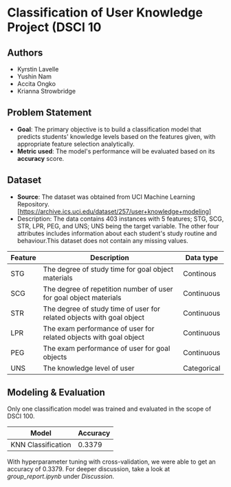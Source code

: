 # Classification of User Knowledge Project (DSCI 10

## Authors
- Kyrstin Lavelle
- Yushin Nam
- Accita Ongko
- Krianna Strowbridge

## Problem Statement
- **Goal**: The primary objective is to build a classification model that predicts students' knowledge levels based on the features given, with appropriate feature selection analytically.
- **Metric used**: The model's performance will be evaluated based on its **accuracy** score. 

## Dataset
- **Source**: The dataset was obtained from UCI Machine Learning Repository. [https://archive.ics.uci.edu/dataset/257/user+knowledge+modeling]
- Description: The data contains 403 instances with 5 features; STG, SCG, STR, LPR, PEG, and UNS; UNS being the target variable. The other four attributes includes information about each student's study routine and behaviour.This dataset does not contain any missing values.

|Feature|Description|Data type|
|---|---|---|
|STG|The degree of study time for goal object materials|Continous|
|SCG|The degree of repetition number of user for goal object materials|Continuous|
|STR|The degree of study time of user for related objects with goal object|Continuous|
|LPR|The exam performance of user for related objects with goal object|Continuous|
|PEG|The exam performance of user for goal objects|Continuous|
|UNS|The knowledge level of user|Categorical|

## Modeling & Evaluation

Only one classification model was trained and evaluated in the scope of DSCI 100. 

|Model|Accuracy|
|---|---|
|KNN Classification|0.3379|

With hyperparameter tuning with cross-validation, we were able to get an accuracy of 0.3379. For deeper discussion, take a look at *group_report.ipynb* under *Discussion*.
